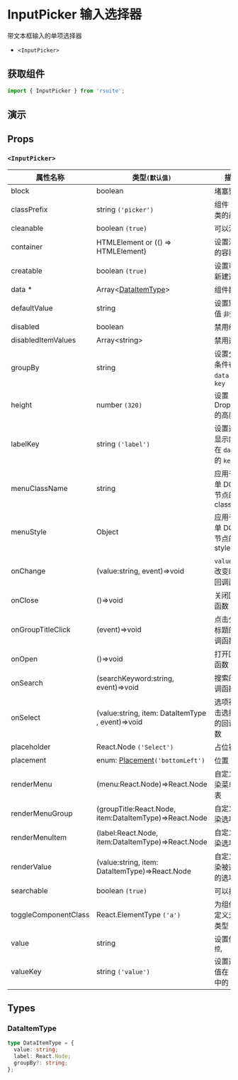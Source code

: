 # InputPicker 输入选择器

带文本框输入的单项选择器

* `<InputPicker>`

## 获取组件

```js
import { InputPicker } from 'rsuite';
```

## 演示

<!--{demo}-->

## Props

### `<InputPicker>`

| 属性名称             | 类型`(默认值)`                                         | 描述                                 |
| -------------------- | ------------------------------------------------------ | ------------------------------------ |
| block                | boolean                                                | 堵塞整行                             |
| classPrefix          | string `('picker')`                                    | 组件 CSS 类的前缀                    |
| cleanable            | boolean `(true)`                                       | 可以清除                             |
| container            | HTMLElement or (() => HTMLElement)                     | 设置渲染的容器                       |
| creatable            | boolean `(true)`                                       | 设置可以新建选项                     |
| data \*              | Array&lt;[DataItemType](#DataItemType)&gt;             | 组件数据                             |
| defaultValue         | string                                                 | 设置默认值 `非受控`                  |
| disabled             | boolean                                                | 禁用组件                             |
| disabledItemValues   | Array&lt;string&gt;                                    | 禁用选项                             |
| groupBy              | string                                                 | 设置分组条件在 `data` 中的 `key`     |
| height               | number `(320)`                                         | 设置 Dropdown 的高度                 |
| labelKey             | string `('label')`                                     | 设置选项显示内容在 `data` 中的 `key` |
| menuClassName        | string                                                 | 应用于菜单 DOM 节点的 css class      |
| menuStyle            | Object                                                 | 应用于菜单 DOM 节点的 style          |
| onChange             | (value:string, event)=>void                            | `value` 发生改变时的回调函数         |
| onClose              | ()=>void                                               | 关闭回调函数                         |
| onGroupTitleClick    | (event)=>void                                          | 点击分组标题的回调函数               |
| onOpen               | ()=>void                                               | 打开回调函数                         |
| onSearch             | (searchKeyword:string, event)=>void                    | 搜索的回调函数                       |
| onSelect             | (value:string, item: DataItemType , event)=>void       | 选项被点击选择后的回调函数           |
| placeholder          | React.Node `('Select')`                                | 占位符                               |
| placement            | enum: [Placement](#Placement)`('bottomLeft')`          | 位置                                 |
| renderMenu           | (menu:React.Node)=>React.Node                          | 自定义渲染菜单列表                   |
| renderMenuGroup      | (groupTitle:React.Node, item:DataItemType)=>React.Node | 自定义渲染选项组                     |
| renderMenuItem       | (label:React.Node, item:DataItemType)=>React.Node      | 自定义渲染选项                       |
| renderValue          | (value:string, item: DataItemType)=>React.Node         | 自定义渲染被选中的选项               |
| searchable           | boolean `(true)`                                       | 可以搜索                             |
| toggleComponentClass | React.ElementType `('a')`                              | 为组件自定义元素类型                 |
| value                | string                                                 | 设置值 `受控`,                       |
| valueKey             | string `('value')`                                     | 设置选项值在 `data` 中的 `key`       |

## Types


### DataItemType

```ts
type DataItemType = {
  value: string;
  label: React.Node;
  groupBy?: string;
};
```
